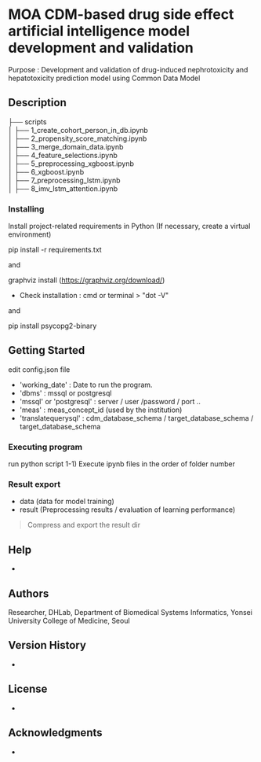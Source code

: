 # MOA CDM-based drug side effect artificial intelligence model development and validation​

Purpose​ : Development and validation of drug-induced nephrotoxicity and hepatotoxicity prediction model using Common Data Model

## Description
├── scripts  
│   ├── 1_create_cohort_person_in_db.ipynb  
│   ├── 2_propensity_score_matching.ipynb  
│   ├── 3_merge_domain_data.ipynb  
│   ├── 4_feature_selections.ipynb  
│   ├── 5_preprocessing_xgboost.ipynb  
│   ├── 6_xgboost.ipynb  
│   ├── 7_preprocessing_lstm.ipynb  
│   ├── 8_imv_lstm_attention.ipynb  

### Installing

Install project-related requirements in Python
(If necessary, create a virtual environment)

pip install -r requirements.txt

and

graphviz install (https://graphviz.org/download/)
- Check installation
  : cmd or terminal > "dot -V"

and 

pip install psycopg2-binary

## Getting Started

edit config.json file

* 'working_date' : Date to run the program.
* 'dbms' : mssql or postgresql
* 'mssql' or 'postgresql' : server / user /password / port .. 
* 'meas' : meas_concept_id (used by the institution)
* 'translatequerysql' : cdm_database_schema / target_database_schema / target_database_schema

### Executing program

run python script
   1-1) Execute ipynb files in the order of folder number

### Result export
   - data (data for model training)
   - result (Preprocessing results / evaluation of learning performance)
   > Compress and export the result dir

## Help

-

## Authors

Researcher, DHLab, Department of Biomedical Systems Informatics,
Yonsei University College of Medicine, Seoul

## Version History

-

## License

-

## Acknowledgments

-
